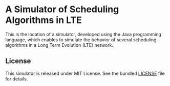 # A Simulator of Scheduling Algorithms in LTE
This is the location of a simulator, developed using the Java programming language, which enables to simulate the behavior of several scheduling algorithms in a Long Term Evolution (LTE) network.

## License
This simulator is released under MIT License. See the bundled [LICENSE](LICENSE) file for details.
